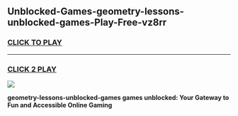 
## Unblocked-Games-geometry-lessons-unblocked-games-Play-Free-vz8rr
<h3>
<a href="https://premium76.site?title=geometry-lessons-unblocked-games&ref=15A">CLICK TO PLAY</a></h3>
<hr>

<h3>
<a href="https://premium76.site?title=geometry-lessons-unblocked-games&ref=15A">CLICK 2 PLAY</a>
  
</h3>

<a href="https://premium76.site?title=geometry-lessons-unblocked-games&ref=15A"><img src="https://clearcache.store/games.png"></a>


**geometry-lessons-unblocked-games games unblocked: Your Gateway to Fun and Accessible Online Gaming**
